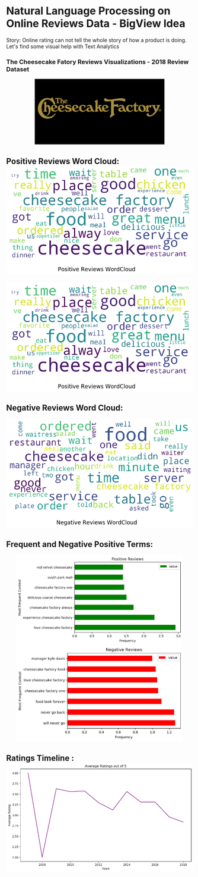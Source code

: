 # Natural Language Processing on Online Reviews Data - BigView Idea

Story: Online rating can not tell the whole story of how a product is doing. Let's find some visual help with Text Analytics

### The Cheesecake Fatory Reviews Visualizations - 2018 Review Dataset
<p align="center">
  <img src="https://github.com/Minsifye/BigView/blob/master/cheesecake-factory-logo.png" width="350" title="logo">
</p>


## Positive Reviews Word Cloud: ![alt text](https://github.com/Minsifye/BigView/blob/master/pos_cloud.png)

<p align="center">
  <img src="https://github.com/Minsifye/BigView/blob/master/pos_cloud.png" width="700" title="pos">
</p>

## Negative Reviews Word Cloud: 

<p align="center">
  <img src="https://github.com/Minsifye/BigView/blob/master/neg_cloud.png" width="700" title="neg">
</p>

## Frequent and Negative Positive Terms: 
<p align="center">
  <img src="https://github.com/Minsifye/BigView/blob/master/plot1.png" width="450" title="Frequent Positive Terms">
  <img src="https://github.com/Minsifye/BigView/blob/master/plot2.png" width="450" alt="Frequent Negative Terms">
</p>

## Ratings Timeline : ![alt text](https://github.com/Minsifye/BigView/blob/master/plot3.png) 
